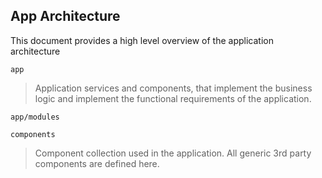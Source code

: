 App Architecture
----------------

This document provides a high level overview of the application architecture

`app`
>Application services and components, that implement the business logic and implement the functional requirements of the application.

`app/modules`


`components`
>Component collection used in the application. All generic 3rd party components are defined here.

